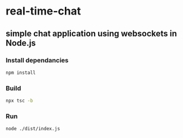 # real-time-chat

## simple chat application using websockets in Node.js

### Install dependancies
```bash
npm install
```

### Build
```bash
npx tsc -b
```

### Run
```bash
node ./dist/index.js
```
